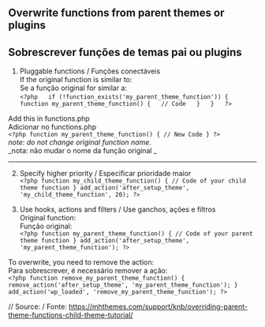 Overwrite functions from parent themes or plugins
-----
Sobrescrever funções de temas pai ou plugins
-----

1. Pluggable functions / Funções conectáveis  
If the original function is similar to:  
Se a função original for similar a:  
`<?php  
if (!function_exists('my_parent_theme_function')) {  
    function my_parent_theme_function() {  
        // Code  
    }  
}  
?>` 

Add this in functions.php  
Adicionar no functions.php  
`<?php
function my_parent_theme_function() {
    // New Code
}
?>`  
_note: do not change original function name._  
_nota: não mudar o nome da função original _  
  
---  
  
2. Specify higher priority / Especificar prioridade maior  
`<?php
function my_child_theme_function() {
    // Code of your child theme function
}
add_action('after_setup_theme', 'my_child_theme_function', 20);
?>`  
  
3. Use hooks, actions and filters / Use ganchos, ações e filtros  
Original function:  
Função original:  
`<?php
function my_parent_theme_function() {
    // Code of your parent theme function
}
add_action('after_setup_theme', 'my_parent_theme_function');
?>`  
  
To overwrite, you need to remove the action:  
Para sobrescrever, é necessário remover a ação:  
`<?php
function remove_my_parent_theme_function() {
    remove_action('after_setup_theme', 'my_parent_theme_function');
}
add_action('wp_loaded', 'remove_my_parent_theme_function');
?>`  
  
  
// Source: / Fonte: https://mhthemes.com/support/knb/overriding-parent-theme-functions-child-theme-tutorial/
